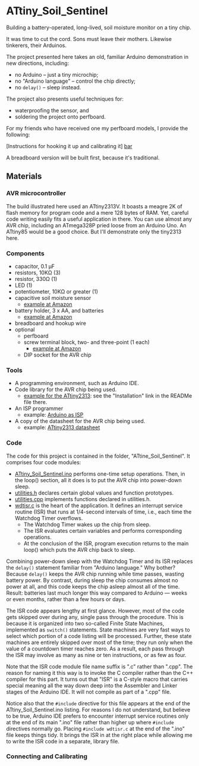 # ATtiny_Soil_Sentinel
Building a battery-operated, long-lived, soil moisture monitor on a tiny chip.

It was time to cut the cord. Sons must leave their mothers. Likewise tinkerers, their Arduinos.

The project presented here takes an old, familiar Arduino demonstration in new directions, including:
* no Arduino &ndash; just a tiny microchip;
* no "Arduino language" &ndash; control the chip directly;
* no ```delay()``` &ndash; sleep instead.

The project also presents useful techniques for:
* waterproofing the sensor, and
* soldering the project onto perfboard.

For my friends who have received one my perfboard models, I provide the following:

[bar]: (https://github.com/IowaDave/ATtiny_Soil_Sentinel/edit/main/README.md#connecting-and-calibrating)

[Instructions for hooking it up and calibrating it] [bar]


A breadboard version will be built first, because it's traditional.

## Materials

### AVR microcontroller
The build illustrated here used an ATtiny2313V. It boasts a meagre 2K of flash memory for program code and a mere 128 bytes of RAM. Yet, careful code writing easily fits a useful application in there.  You can use almost any AVR chip, including an ATmega328P pried loose from an Arduino Uno. An ATtiny85 would be a good choice. But I'll demonstrate only the tiny2313 here.

### Components
* capacitor, 0.1 &mu;F
* resistors, 10K&Omega; (3)
* resistor, 330&Omega; (1)
* LED (1)
* potentiometer, 10K&Omega; or greater (1)
* capacitive soil moisture sensor
    * [example at Amazon](https://www.amazon.com/dp/B07SYBSHGX?psc=1&ref=ppx_yo2ov_dt_b_product_details)
* battery holder, 3 x AA, and batteries
    * [example at Amazon](https://www.amazon.com/dp/B07M7WYZ32?psc=1&ref=ppx_yo2ov_dt_b_product_details)
* breadboard and hookup wire
* optional
    * perfboard
    * screw terminal block, two- and three-point (1 each)
        * [example at Amazon](https://www.amazon.com/dp/B07YK4QM9C?psc=1&ref=ppx_yo2ov_dt_b_product_details)
    * DIP socket for the AVR chip 

### Tools
* A programming environment, such as Arduino IDE.
* Code library for the AVR chip being used.
    * [example for the ATtiny2313](https://github.com/SpenceKonde/ATTinyCore): see the "Installation" link in the READMe file there.
* An ISP programmer
    * example: [Arduino as ISP](https://docs.arduino.cc/built-in-examples/arduino-isp/ArduinoISP)
* A copy of the datasheet for the AVR chip being used.
    * example: [ATtiny2313 datasheet](http://ww1.microchip.com/downloads/en/DeviceDoc/Atmel-2543-AVR-ATtiny2313_Datasheet.pdf)

### Code
The code for this project is contained in the folder, "ATtine_Soil_Sentinel". It comprises four code modules:
* [ATtiny_Soil_Sentinel.ino](https://github.com/IowaDave/ATtiny_Soil_Sentinel/blob/main/ATtiny_Soil_Sentinel/ATtiny_Soil_Sentinel.ino) performs one-time setup operations. Then, in the loop() section, all it does is to put the AVR chip into power-down sleep.
* [utilities.h](https://github.com/IowaDave/ATtiny_Soil_Sentinel/blob/main/ATtiny_Soil_Sentinel/utilities.h) declares certain global values and function prototypes.
* [utilities.cpp](https://github.com/IowaDave/ATtiny_Soil_Sentinel/blob/main/ATtiny_Soil_Sentinel/utilities.cpp) implements functions declared in utilities.h.
* [wdtisr.c](https://github.com/IowaDave/ATtiny_Soil_Sentinel/blob/main/ATtiny_Soil_Sentinel/wdtisr.c) is the heart of the application. It defines an interrupt service routine (ISR) that runs at 1/4-second intervals of time, i.e., each time the Watchdog Timer overflows. 
    * The Watchdog Timer wakes up the chip from sleep. 
    * The ISR evaluates certain variables and performs corresponding operations.
    * At the conclusion of the ISR, program execution returns to the main loop() which puts the AVR chip back to sleep.

Combining power-down sleep with the Watchdog Timer and its ISR replaces the  ```delay()``` statement familiar from "Arduino language." Why bother? Because ```delay()``` keeps the AVR chip running while time passes, wasting battery power. By contrast, during sleep the chip consumes almost no power at all, and this code keeps the chip asleep almost all of the time. Result: batteries last much longer this way compared to Arduino &mdash; weeks or even months, rather than a few hours or days.

The ISR code appears lengthy at first glance. However, most of the code gets skipped over during any, single pass through the procedure. This is because it is organized into two so-called Finite State Machines, implemented as ```switch()``` statements. State machines are very fast ways to select which portion of a code listing will be processed. Further, these state machines are entirely skipped over most of the time; they run only when the value of a countdown timer reaches zero. As a result, each pass through the ISR may involve as many as nine or ten instructions, or as few as four.

Note that the ISR code module file name suffix is ".c" rather than ".cpp".  The reason for naming it this way is to invoke the C compiler rather than the C++ compiler for this part. It turns out that "ISR" is a C-style macro that carries special meaning all the way down deep into the Assembler and Linker stages of the Arduino IDE. It will not compile as part of a ".cpp" file. 

Notice also that the ```#include``` directive for this file appears at the end of the ATtiny_Soil_Sentinel.ino listing. For reasons I do not understand, but believe to be true, Arduino IDE prefers to encounter interrupt service routines only at the end of its main ".ino" file rather than higher up where ```#include``` directives normally go. Placing ```#include wdtisr.c``` at the end of the ".ino" file keeps things tidy. It brings the ISR in at the right place while allowing me to write the ISR code in a separate, library file.

### Connecting and Calibrating
